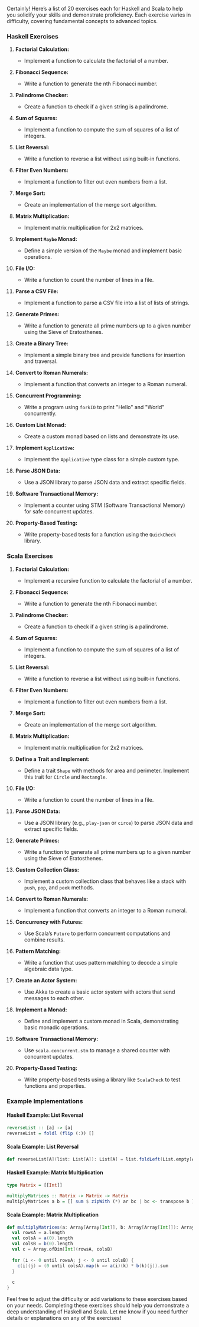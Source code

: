 Certainly! Here’s a list of 20 exercises each for Haskell and Scala to help you solidify your skills and demonstrate proficiency. Each exercise varies in difficulty, covering fundamental concepts to advanced topics.

### **Haskell Exercises**

1. **Factorial Calculation:**
   - Implement a function to calculate the factorial of a number.

2. **Fibonacci Sequence:**
   - Write a function to generate the nth Fibonacci number.

3. **Palindrome Checker:**
   - Create a function to check if a given string is a palindrome.

4. **Sum of Squares:**
   - Implement a function to compute the sum of squares of a list of integers.

5. **List Reversal:**
   - Write a function to reverse a list without using built-in functions.

6. **Filter Even Numbers:**
   - Implement a function to filter out even numbers from a list.

7. **Merge Sort:**
   - Create an implementation of the merge sort algorithm.

8. **Matrix Multiplication:**
   - Implement matrix multiplication for 2x2 matrices.

9. **Implement `Maybe` Monad:**
   - Define a simple version of the `Maybe` monad and implement basic operations.

10. **File I/O:**
    - Write a function to count the number of lines in a file.

11. **Parse a CSV File:**
    - Implement a function to parse a CSV file into a list of lists of strings.

12. **Generate Primes:**
    - Write a function to generate all prime numbers up to a given number using the Sieve of Eratosthenes.

13. **Create a Binary Tree:**
    - Implement a simple binary tree and provide functions for insertion and traversal.

14. **Convert to Roman Numerals:**
    - Implement a function that converts an integer to a Roman numeral.

15. **Concurrent Programming:**
    - Write a program using `forkIO` to print "Hello" and "World" concurrently.

16. **Custom List Monad:**
    - Create a custom monad based on lists and demonstrate its use.

17. **Implement `Applicative`:**
    - Implement the `Applicative` type class for a simple custom type.

18. **Parse JSON Data:**
    - Use a JSON library to parse JSON data and extract specific fields.

19. **Software Transactional Memory:**
    - Implement a counter using STM (Software Transactional Memory) for safe concurrent updates.

20. **Property-Based Testing:**
    - Write property-based tests for a function using the `QuickCheck` library.

### **Scala Exercises**

1. **Factorial Calculation:**
   - Implement a recursive function to calculate the factorial of a number.

2. **Fibonacci Sequence:**
   - Write a function to generate the nth Fibonacci number.

3. **Palindrome Checker:**
   - Create a function to check if a given string is a palindrome.

4. **Sum of Squares:**
   - Implement a function to compute the sum of squares of a list of integers.

5. **List Reversal:**
   - Write a function to reverse a list without using built-in functions.

6. **Filter Even Numbers:**
   - Implement a function to filter out even numbers from a list.

7. **Merge Sort:**
   - Create an implementation of the merge sort algorithm.

8. **Matrix Multiplication:**
   - Implement matrix multiplication for 2x2 matrices.

9. **Define a Trait and Implement:**
   - Define a trait `Shape` with methods for area and perimeter. Implement this trait for `Circle` and `Rectangle`.

10. **File I/O:**
    - Write a function to count the number of lines in a file.

11. **Parse JSON Data:**
    - Use a JSON library (e.g., `play-json` or `circe`) to parse JSON data and extract specific fields.

12. **Generate Primes:**
    - Write a function to generate all prime numbers up to a given number using the Sieve of Eratosthenes.

13. **Custom Collection Class:**
    - Implement a custom collection class that behaves like a stack with `push`, `pop`, and `peek` methods.

14. **Convert to Roman Numerals:**
    - Implement a function that converts an integer to a Roman numeral.

15. **Concurrency with Futures:**
    - Use Scala’s `Future` to perform concurrent computations and combine results.

16. **Pattern Matching:**
    - Write a function that uses pattern matching to decode a simple algebraic data type.

17. **Create an Actor System:**
    - Use Akka to create a basic actor system with actors that send messages to each other.

18. **Implement a Monad:**
    - Define and implement a custom monad in Scala, demonstrating basic monadic operations.

19. **Software Transactional Memory:**
    - Use `scala.concurrent.stm` to manage a shared counter with concurrent updates.

20. **Property-Based Testing:**
    - Write property-based tests using a library like `ScalaCheck` to test functions and properties.

### **Example Implementations**

#### **Haskell Example: List Reversal**

```haskell
reverseList :: [a] -> [a]
reverseList = foldl (flip (:)) []
```

#### **Scala Example: List Reversal**

```scala
def reverseList[A](list: List[A]): List[A] = list.foldLeft(List.empty[A])((acc, elem) => elem :: acc)
```

#### **Haskell Example: Matrix Multiplication**

```haskell
type Matrix = [[Int]]

multiplyMatrices :: Matrix -> Matrix -> Matrix
multiplyMatrices a b = [[ sum $ zipWith (*) ar bc | bc <- transpose b ] | ar <- a]
```

#### **Scala Example: Matrix Multiplication**

```scala
def multiplyMatrices(a: Array[Array[Int]], b: Array[Array[Int]]): Array[Array[Int]] = {
  val rowsA = a.length
  val colsA = a(0).length
  val colsB = b(0).length
  val c = Array.ofDim[Int](rowsA, colsB)
  
  for (i <- 0 until rowsA; j <- 0 until colsB) {
    c(i)(j) = (0 until colsA).map(k => a(i)(k) * b(k)(j)).sum
  }
  
  c
}
```

Feel free to adjust the difficulty or add variations to these exercises based on your needs. Completing these exercises should help you demonstrate a deep understanding of Haskell and Scala. Let me know if you need further details or explanations on any of the exercises!